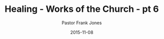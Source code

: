 ---
lunr: "true"
title: "Healing - Works of the Church - pt 6"
author: "Pastor Frank Jones"
postDate: "11-08-2015"
date: 2015-11-08
category: "sermons"
slug: "2015/11/ffc_11082015"
icon: microphone
audioLink: "ffc_11082015"
tags: [healing, disciples, great commission]
mp3: "ffc_11082015/11082015.mp3"
ogg: "ffc_11082015/11082015.ogg"
linkurl: "https://archive.org/download/ffc_11082015/ffc_11082015_files.xml"
ipath: "https://archive.org/download/ffc_11082015/11082015.mp3"
layout: sermon.html
---